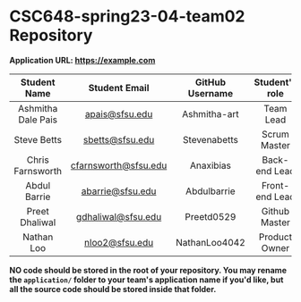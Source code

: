 # CSC648-spring23-04-team02 Repository

**Application URL: <https://example.com>**


| Student Name         | Student Email         | GitHub Username | Student's role |
| :------------------: | :------------------:  | :-------------: | :------------: |
| Ashmitha Dale Pais   | apais@sfsu.edu        |   Ashmitha-art  |  Team Lead     |
| Steve Betts          | sbetts@sfsu.edu       |   Stevenabetts  | Scrum Master   |
| Chris Farnsworth     | cfarnsworth@sfsu.edu  |   Anaxibias     | Back-end Lead  |
| Abdul Barrie         | abarrie@sfsu.edu      |   Abdulbarrie   | Front-end Lead |
| Preet Dhaliwal       | gdhaliwal@sfsu.edu    |   Preetd0529    | Github Master  |
| Nathan Loo           | nloo2@sfsu.edu        |   NathanLoo4042 | Product Owner|   |

**NO code should be stored in the root of your repository. You may rename the
`application/` folder to your team's application name if you'd like, but all the
source code should be stored inside that folder.**
